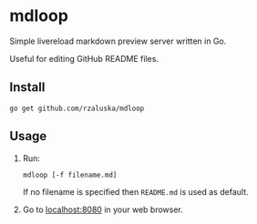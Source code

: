 # mdloop

Simple livereload markdown preview server written in Go.

Useful for editing GitHub README files.

## Install
```
go get github.com/rzaluska/mdloop
```

## Usage

1. Run:

    ```
    mdloop [-f filename.md]
    ```

    If no filename is specified then `README.md` is used as default.

2. Go to [localhost:8080](http://localhost:8080/) in your web browser.
